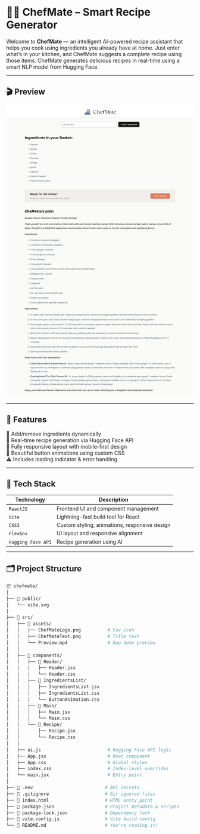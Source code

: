 # 🧑‍🍳 ChefMate – Smart Recipe Generator

Welcome to **ChefMate** — an intelligent AI-powered recipe assistant that helps you cook using ingredients you already have at home.
Just enter what’s in your kitchen, and ChefMate suggests a complete recipe using those items. 
ChefMate generates delicious recipes in real-time using a smart NLP model from Hugging Face.

---

## 🎬 Preview

![Preview](src/assets/preview.jpeg)

---

## 📱 Features

🧺 Add/remove ingredients dynamically  
🍲 Real-time recipe generation via Hugging Face API  
🎯 Fully responsive layout with mobile-first design  
🎨 Beautiful button animations using custom CSS  
⚠️ Includes loading indicator & error handling  

---

## 🧰 Tech Stack

| Technology        | Description                                 |
|-------------------|---------------------------------------------|
| `ReactJS`         | Frontend UI and component management        |
| `Vite`            | Lightning-fast build tool for React         |
| `CSS3`            | Custom styling, animations, responsive design |
| `Flexbox`         | UI layout and responsive alignment          |
| `Hugging Face API`| Recipe generation using AI                  |

---

## 🗂️ Project Structure

```bash
📦 chefmate/
│
├── 📁 public/
│   └── vite.svg
│
├── 📁 src/
│   ├── 📁 assets/
│   │   ├── ChefMateLogo.png          # Fav icon
│   │   ├── ChefMateText.png          # Title text
│   │   └── Preview.mp4               # App demo preview
│   │
│   ├── 📁 components/
│   │   ├── 📁 Header/
│   │   │   ├── Header.jsx
│   │   │   └── Header.css
│   │   ├── 📁 IngredientsList/
│   │   │   ├── IngredientsList.jsx
│   │   │   ├── IngredientsList.css
│   │   │   └── ButtonAnimation.css
│   │   ├── 📁 Main/
│   │   │   ├── Main.jsx
│   │   │   └── Main.css
│   │   └── 📁 Recipe/
│   │       ├── Recipe.jsx
│   │       └── Recipe.css
│   │
│   ├── ai.js                         # Hugging Face API logic
│   ├── App.jsx                       # Root component
│   ├── App.css                       # Global styles
│   ├── index.css                     # Index-level overrides
│   └── main.jsx                      # Entry point
│
├── 📄 .env                           # API secrets
├── 📄 .gitignore                     # Git ignored files
├── 📄 index.html                     # HTML entry point
├── 📄 package.json                   # Project metadata & scripts
├── 📄 package-lock.json              # Dependency lock
├── 📄 vite.config.js                 # Vite build config
└── 📄 README.md                      # You're reading it!


